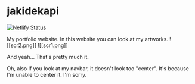 # jakidekapi
[![Netlify Status](https://api.netlify.com/api/v1/badges/1363af9a-26ed-4b38-9bb9-587e916e5cd2/deploy-status)](https://app.netlify.com/sites/coruscating-haupia-7ffbc4/deploys)

My portfolio website. In this website you can look at my artworks.
![[scr2.png]]
![[scr1.png]]

And yeah... That's pretty much it.

Oh, also if you look at my navbar, it doesn't look too "center". It's because I'm unable to center it. I'm sorry.
